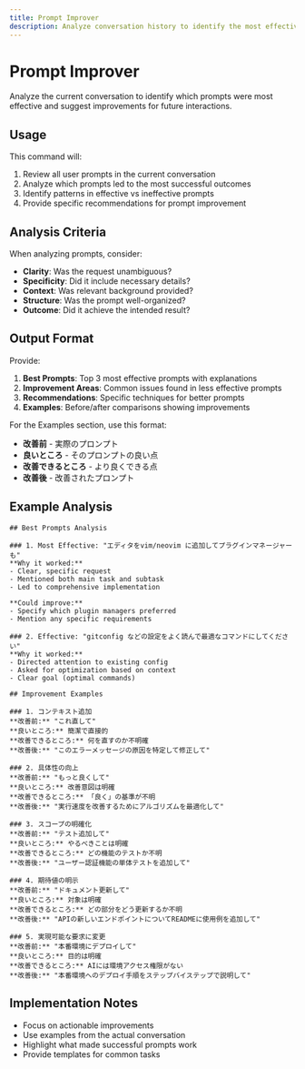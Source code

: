 ```yaml
---
title: Prompt Improver
description: Analyze conversation history to identify the most effective prompts and suggest improvements
---
```


# Prompt Improver

Analyze the current conversation to identify which prompts were most effective and suggest improvements for future interactions.

## Usage

This command will:
1. Review all user prompts in the current conversation
2. Analyze which prompts led to the most successful outcomes
3. Identify patterns in effective vs ineffective prompts
4. Provide specific recommendations for prompt improvement

## Analysis Criteria

When analyzing prompts, consider:
- **Clarity**: Was the request unambiguous?
- **Specificity**: Did it include necessary details?
- **Context**: Was relevant background provided?
- **Structure**: Was the prompt well-organized?
- **Outcome**: Did it achieve the intended result?

## Output Format

Provide:
1. **Best Prompts**: Top 3 most effective prompts with explanations
2. **Improvement Areas**: Common issues found in less effective prompts
3. **Recommendations**: Specific techniques for better prompts
4. **Examples**: Before/after comparisons showing improvements

For the Examples section, use this format:
- **改善前** - 実際のプロンプト
- **良いところ** - そのプロンプトの良い点
- **改善できるところ** - より良くできる点
- **改善後** - 改善されたプロンプト

## Example Analysis

```
## Best Prompts Analysis

### 1. Most Effective: "エディタをvim/neovim に追加してプラグインマネージャーも"
**Why it worked:**
- Clear, specific request
- Mentioned both main task and subtask
- Led to comprehensive implementation

**Could improve:**
- Specify which plugin managers preferred
- Mention any specific requirements

### 2. Effective: "gitconfig などの設定をよく読んで最適なコマンドにしてください"
**Why it worked:**
- Directed attention to existing config
- Asked for optimization based on context
- Clear goal (optimal commands)

## Improvement Examples

### 1. コンテキスト追加
**改善前:** "これ直して"
**良いところ:** 簡潔で直接的
**改善できるところ:** 何を直すのか不明確
**改善後:** "このエラーメッセージの原因を特定して修正して"

### 2. 具体性の向上
**改善前:** "もっと良くして"
**良いところ:** 改善意図は明確
**改善できるところ:** 「良く」の基準が不明
**改善後:** "実行速度を改善するためにアルゴリズムを最適化して"

### 3. スコープの明確化
**改善前:** "テスト追加して"
**良いところ:** やるべきことは明確
**改善できるところ:** どの機能のテストか不明
**改善後:** "ユーザー認証機能の単体テストを追加して"

### 4. 期待値の明示
**改善前:** "ドキュメント更新して"
**良いところ:** 対象は明確
**改善できるところ:** どの部分をどう更新するか不明
**改善後:** "APIの新しいエンドポイントについてREADMEに使用例を追加して"

### 5. 実現可能な要求に変更
**改善前:** "本番環境にデプロイして"
**良いところ:** 目的は明確
**改善できるところ:** AIには環境アクセス権限がない
**改善後:** "本番環境へのデプロイ手順をステップバイステップで説明して"
```

## Implementation Notes

- Focus on actionable improvements
- Use examples from the actual conversation
- Highlight what made successful prompts work
- Provide templates for common tasks